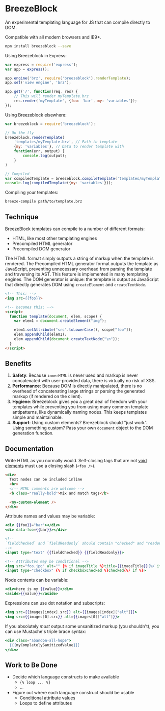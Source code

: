 # BreezeBlock

An experimental templating language for JS that can compile directly to DOM.

Compatible with all modern browsers and IE9+.

```bash
npm install breezeblock --save
```

Using Breezeblock in Express:

```js
var express = require('express');
var app = express();

app.engine('brz', require('breezeblock').renderTemplate);
app.set('view engine', 'brz');

app.get('/', function(req, res) {
    // This will render myTemplate.brz
    res.render('myTemplate', {foo: 'bar', my: 'variables'});
});
```

Using Breezeblock elsewhere:

```js
var breezeblock = require('breezeblock');

// On the fly
breezeblock.renderTemplate(
    'templates/myTemplate.brz', // Path to template
    {my: 'variables'}, // Data to render template with
    function(err, output) {
        console.log(output);
    }
)

// Compiled
var compiledTemplate = breezeblock.compileTemplate('templates/myTemplate.brz');
console.log(compiledTemplate({my: 'variables'}));

```

Compiling your templates:

```bash
breeze-compile path/to/template.brz
```


## Technique

BreezeBlock templates can compile to a number of different formats:

- HTML, like most other templating engines
- Precompiled HTML generator
- Precompiled DOM generator

The HTML format simply outputs a string of markup when the template is rendered. The Precompiled HTML generator format outputs the template as JavaScript, preventing unnecessary overhead from parsing the template and traversing its AST. This feature is implemented in many templating engines. The DOM generator is unique: the template is output as JavaScript that directly generates DOM using `createElement` and `createTextNode`.

```html
<!-- This: -->
<img src={{foo}}>

<!-- becomes this: -->
<script>
  function template(document, elem, scope) {
    var elem1 = document.createElement("img");

    elem1.setAttribute("src".toLowerCase(), scope["foo"]);
    elem.appendChild(elem1);
    elem.appendChild(document.createTextNode("\n"));
  }
</script>
```


## Benefits

1. **Safety**: Because `innerHTML` is never used and markup is never concatenated with user-provided data, there is virtually no risk of XSS.
2. **Performance**: Because DOM is directly manipulated, there is no overhead of concatenating large strings or parsing the generated markup (if rendered on the client).
3. **Hygiene**: Breezeblock gives you a great deal of freedom with your templates while preventing you from using many common template antipatterns, like dynamically naming nodes. This keeps templates simple and maintainable.
4. **Support**: Using custom elements? Breezeblock should "just work". Using something custom? Pass your own `document` object to the DOM generation function.


## Documentation

Write HTML as you normally would. Self-closing tags that are not [void elements](http://www.w3.org/html/wg/drafts/html/master/single-page.html#void-elements) must use a closing slash (`<foo />`).


```html
<div>
  Text nodes can be included inline
  <br>
  <!-- HTML comments are welcome -->
  <b class="really-bold">Mix and match tags</b>

  <my-custom-element />
</div>
```


Attribute names and values may be variable:

```mustache
<div {{foo}}="bar"></div>
<div data-foo={{bar}}></div>

<!--
`fieldChecked` and `fieldReadonly` should contain "checked" and "readonly respectively"
-->
<input type="text" {{fieldChecked}} {{fieldReadonly}}>

<!-- Attributes may be conditional -->
<img src="foo.jpg" alt="" {% if imageTitle %}title={{imageTitle}}{%/ if %}>
<input type="checkbox" {% if checkboxChecked %}checked{%/ if %}>
```


Node contents can be variable:

```mustache
<div>Here is my {{value}}</div>
<aside>{{value}}</aside>
```


Expressions can use dot notation and subscripts:

```mustache
<img src={{images[index].src}} alt={{images[index]["alt"]}}>
<img src={{images[0].src}} alt={{images[0]["alt"]}}>
```


If you absolutely *must* output some unsanitized markup (you shouldn't), you can use Mustache's triple brace syntax:

```mustache
<div class="abandon-all-hope">
  {{{myCompletelySanitizedValue}}}
</div>
```


## Work to Be Done

- Decide which language constructs to make available
  - `{% loop ... %}`
  - ...
- Figure out where each language construct should be usable
  - Conditional attribute values
  - Loops to define attributes
